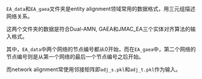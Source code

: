 `EA_data`和`EA_gaea`文件夹是entity alignment领域常用的数据格式，用三元组描述网络关系。

这两个文件夹的数据是符合Dual-AMN, GAEA和JMAC_EA三个实体对齐算法的输入格式。

其中，`EA_data`中两个网络的节点编号都从0开始，而在`EA_gaea`中，第二个网络的节点编号则是从第一个网络的最后一个节点编号之后开始。

而network alignment常使用邻接矩阵即`adj_s.pkl`和`adj_t.pkl`作为输入。